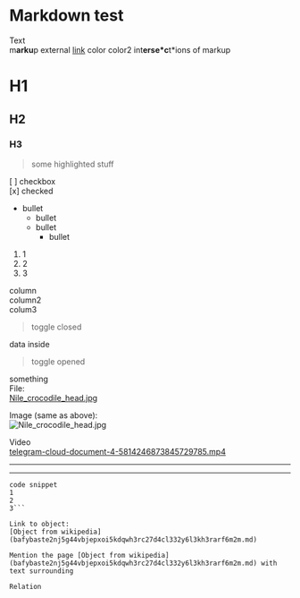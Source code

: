  # Markdown test   
Text   
m**arku**p external [link](http://ya.ru) color color2 int**erse*c**t*ions of markup   
 # H1   
 ## H2   
 ### H3   
> some highlighted stuff   

   
[ ] checkbox   
[x] checked   
   
- bullet   
  - bullet   
  - bullet   
    - bullet   
1. 1   
1. 2   
1. 3   
   
   
column   
column2   
colum3   
> toggle closed   

data inside   
> toggle opened   

something   
File:   
[Nile\_crocodile\_head.jpg](files/bafybeiaqaocuqxgr64xe7kd6r3xmifyf6xeu3m5tucmh7f3sxst5ocu6b4_Nile_crocodile_head.jpg)    
   
Image (same as above):   
![Nile\_crocodile\_head.jpg](files/bafybeiewt4izernxxpnizsmb6xjfgi47ktdwckwtdv4yhw563ezx7ufzru_Nile_crocodile_head.jpg)    
   
Video   
[telegram-cloud-document-4-5814246873845729785.mp4](files/bafybeidejhpqkrrentsuu4wyo5y77jwyftujta2wkwinsgtw2cx7k7ehde_telegram-cloud-document-4-5814246873845729785.mp4)    
   
 --- 
 --- 
```
code snippet
1
2
3```
   
Link to object:   
[Object from wikipedia](bafybaste2nj5g44vbjepxoi5kdqwh3rc27d4cl332y6l3kh3rarf6m2m.md)    
   
Mention the page [Object from wikipedia](bafybaste2nj5g44vbjepxoi5kdqwh3rc27d4cl332y6l3kh3rarf6m2m.md) with text surrounding    
   
Relation   
   
